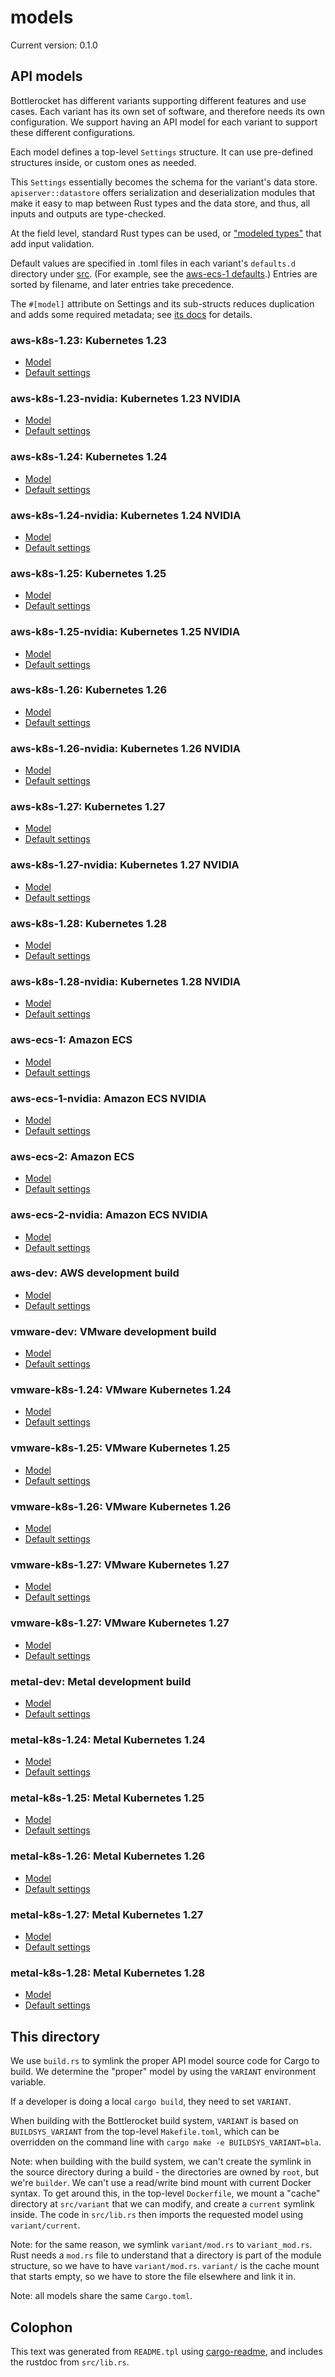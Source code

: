 # models

Current version: 0.1.0

## API models

Bottlerocket has different variants supporting different features and use cases.
Each variant has its own set of software, and therefore needs its own configuration.
We support having an API model for each variant to support these different configurations.

Each model defines a top-level `Settings` structure.
It can use pre-defined structures inside, or custom ones as needed.

This `Settings` essentially becomes the schema for the variant's data store.
`apiserver::datastore` offers serialization and deserialization modules that make it easy to map between Rust types and the data store, and thus, all inputs and outputs are type-checked.

At the field level, standard Rust types can be used, or ["modeled types"](src/modeled_types) that add input validation.

Default values are specified in .toml files in each variant's `defaults.d` directory under [src](src).
(For example, see the [aws-ecs-1 defaults](src/aws-ecs-1/defaults.d/).)
Entries are sorted by filename, and later entries take precedence.

The `#[model]` attribute on Settings and its sub-structs reduces duplication and adds some required metadata; see [its docs](model-derive/) for details.

### aws-k8s-1.23: Kubernetes 1.23

* [Model](src/aws-k8s-1.25/mod.rs)
* [Default settings](src/aws-k8s-1.25/defaults.d/)

### aws-k8s-1.23-nvidia: Kubernetes 1.23 NVIDIA

* [Model](src/aws-k8s-1.25-nvidia/mod.rs)
* [Default settings](src/aws-k8s-1.25-nvidia/defaults.d/)

### aws-k8s-1.24: Kubernetes 1.24

* [Model](src/aws-k8s-1.25/mod.rs)
* [Default settings](src/aws-k8s-1.25/defaults.d/)

### aws-k8s-1.24-nvidia: Kubernetes 1.24 NVIDIA

* [Model](src/aws-k8s-1.25-nvidia/mod.rs)
* [Default settings](src/aws-k8s-1.25-nvidia/defaults.d/)

### aws-k8s-1.25: Kubernetes 1.25

* [Model](src/aws-k8s-1.25/mod.rs)
* [Default settings](src/aws-k8s-1.25/defaults.d/)

### aws-k8s-1.25-nvidia: Kubernetes 1.25 NVIDIA

* [Model](src/aws-k8s-1.25-nvidia/mod.rs)
* [Default settings](src/aws-k8s-1.25-nvidia/defaults.d/)

### aws-k8s-1.26: Kubernetes 1.26

* [Model](src/aws-k8s-1.26/mod.rs)
* [Default settings](src/aws-k8s-1.26/defaults.d/)

### aws-k8s-1.26-nvidia: Kubernetes 1.26 NVIDIA

* [Model](src/aws-k8s-1.26-nvidia/mod.rs)
* [Default settings](src/aws-k8s-1.26-nvidia/defaults.d/)

### aws-k8s-1.27: Kubernetes 1.27

* [Model](src/aws-k8s-1.28/mod.rs)
* [Default settings](src/aws-k8s-1.28/defaults.d/)

### aws-k8s-1.27-nvidia: Kubernetes 1.27 NVIDIA

* [Model](src/aws-k8s-1.28-nvidia/mod.rs)
* [Default settings](src/aws-k8s-1.28-nvidia/defaults.d/)

### aws-k8s-1.28: Kubernetes 1.28

* [Model](src/aws-k8s-1.28/mod.rs)
* [Default settings](src/aws-k8s-1.28/defaults.d/)

### aws-k8s-1.28-nvidia: Kubernetes 1.28 NVIDIA

* [Model](src/aws-k8s-1.28-nvidia/mod.rs)
* [Default settings](src/aws-k8s-1.28-nvidia/defaults.d/)

### aws-ecs-1: Amazon ECS

* [Model](src/aws-ecs-1/mod.rs)
* [Default settings](src/aws-ecs-1/defaults.d/)

### aws-ecs-1-nvidia: Amazon ECS NVIDIA

* [Model](src/aws-ecs-1-nvidia/mod.rs)
* [Default settings](src/aws-ecs-1-nvidia/defaults.d/)

### aws-ecs-2: Amazon ECS

* [Model](src/aws-ecs-1/mod.rs)
* [Default settings](src/aws-ecs-1/defaults.d/)

### aws-ecs-2-nvidia: Amazon ECS NVIDIA

* [Model](src/aws-ecs-1-nvidia/mod.rs)
* [Default settings](src/aws-ecs-1-nvidia/defaults.d/)

### aws-dev: AWS development build

* [Model](src/aws-dev/mod.rs)
* [Default settings](src/aws-dev/defaults.d/)

### vmware-dev: VMware development build

* [Model](src/vmware-dev/mod.rs)
* [Default settings](src/vmware-dev/defaults.d/)

### vmware-k8s-1.24: VMware Kubernetes 1.24

* [Model](src/vmware-k8s-1.28/mod.rs)
* [Default settings](src/vmware-k8s-1.28/defaults.d/)

### vmware-k8s-1.25: VMware Kubernetes 1.25

* [Model](src/vmware-k8s-1.28/mod.rs)
* [Default settings](src/vmware-k8s-1.28/defaults.d/)

### vmware-k8s-1.26: VMware Kubernetes 1.26

* [Model](src/vmware-k8s-1.28/mod.rs)
* [Default settings](src/vmware-k8s-1.28/defaults.d/)

### vmware-k8s-1.27: VMware Kubernetes 1.27

* [Model](src/vmware-k8s-1.28/mod.rs)
* [Default settings](src/vmware-k8s-1.28/defaults.d/)

### vmware-k8s-1.27: VMware Kubernetes 1.27

* [Model](src/vmware-k8s-1.28/mod.rs)
* [Default settings](src/vmware-k8s-1.28/defaults.d/)

### metal-dev: Metal development build

* [Model](src/metal-dev/mod.rs)
* [Default settings](src/metal-dev/defaults.d/)

### metal-k8s-1.24: Metal Kubernetes 1.24

* [Model](src/metal-k8s-1.28/mod.rs)
* [Default settings](src/metal-k8s-1.28/defaults.d/)

### metal-k8s-1.25: Metal Kubernetes 1.25

* [Model](src/metal-k8s-1.28/mod.rs)
* [Default settings](src/metal-k8s-1.28/defaults.d/)

### metal-k8s-1.26: Metal Kubernetes 1.26

* [Model](src/metal-k8s-1.28/mod.rs)
* [Default settings](src/metal-k8s-1.28/defaults.d/)

### metal-k8s-1.27: Metal Kubernetes 1.27

* [Model](src/metal-k8s-1.28/mod.rs)
* [Default settings](src/metal-k8s-1.28/defaults.d/)

### metal-k8s-1.28: Metal Kubernetes 1.28

* [Model](src/metal-k8s-1.28/mod.rs)
* [Default settings](src/metal-k8s-1.28/defaults.d/)

## This directory

We use `build.rs` to symlink the proper API model source code for Cargo to build.
We determine the "proper" model by using the `VARIANT` environment variable.

If a developer is doing a local `cargo build`, they need to set `VARIANT`.

When building with the Bottlerocket build system, `VARIANT` is based on `BUILDSYS_VARIANT` from the top-level `Makefile.toml`, which can be overridden on the command line with `cargo make -e BUILDSYS_VARIANT=bla`.

Note: when building with the build system, we can't create the symlink in the source directory during a build - the directories are owned by `root`, but we're `builder`.
We can't use a read/write bind mount with current Docker syntax.
To get around this, in the top-level `Dockerfile`, we mount a "cache" directory at `src/variant` that we can modify, and create a `current` symlink inside.
The code in `src/lib.rs` then imports the requested model using `variant/current`.

Note: for the same reason, we symlink `variant/mod.rs` to `variant_mod.rs`.
Rust needs a `mod.rs` file to understand that a directory is part of the module structure, so we have to have `variant/mod.rs`.
`variant/` is the cache mount that starts empty, so we have to store the file elsewhere and link it in.

Note: all models share the same `Cargo.toml`.

## Colophon

This text was generated from `README.tpl` using [cargo-readme](https://crates.io/crates/cargo-readme), and includes the rustdoc from `src/lib.rs`.
